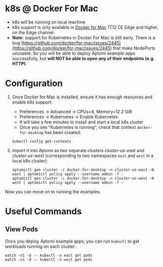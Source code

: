 # k8s @ Docker For Mac
* k8s will be running on local machine
* k8s support is only available in [Docker for Mac](https://docs.docker.com/docker-for-mac/install/) 17.12 CE Edge and higher, on the Edge channel.
* **Note:** support for Kubernetes in Docker For Mac is still early. There is a bug [https://github.com/docker/for-mac/issues/2445](https://github.com/docker/for-mac/issues/2445) that
  make NodePorts unusable. So you will be able to deploy Aptomi example apps successfully, but **will NOT be able to open any of their endpoints (e.g. HTTP)**.  

# Configuration
1. Once Docker for Mac is installed, ensure it has enough resources and enable k8s support:
    * Preferences -> Advanced -> CPUs=4, Memory=12.2 GiB 
    * Preferences -> Kubernetes -> Enable Kubernetes
    * It will take a few minutes to install and start a local k8s cluster
    * Once you see "Kubernetes is running", check that context `docker-for-desktop` has been created:
    ```
    kubectl config get-contexts
    ```   

2. Import it into Aptomi as two separate clusters *cluster-us-east* and *cluster-us-west* (corresponding to two namespaces `east` and `west` in a local k8s cluster):
    ```
    aptomictl gen cluster -c docker-for-desktop -n cluster-us-east -N east | aptomictl policy apply --username admin -f -
    aptomictl gen cluster -c docker-for-desktop -n cluster-us-west -N west | aptomictl policy apply --username admin -f -
    ```

Now you can move on to running the examples.

# Useful Commands

## View Pods
Once you deploy Aptomi example apps, you can run `kubectl` to get workloads running on each cluster: 
```
watch -n1 -d -- kubectl -n east get pods
watch -n1 -d -- kubectl -n west get pods
```
